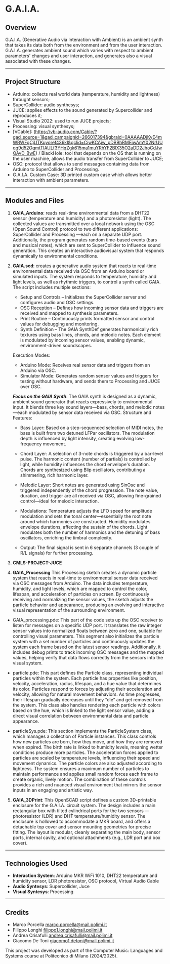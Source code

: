 # G.A.I.A.

## Overview
G.A.I.A. (Generative Audio via Interaction with Ambient) is an ambient synth that takes its data both from the environment and from the user interaction.
G.A.I.A. generates ambient sound which varies with respect to ambient parameters' changes and user interaction, and generates also a visual associated with these changes.

---

## Project Structure

- Arduino: collects real world data (temperature, humidity and lightness) throught sensors;
- SuperCollider: audio synthesys;
- JUCE: applies effects to the sound generated by Supercollider and reproduces it;
- Visual Studio 2022: used to run JUCE projects;
- Processing: visual synthesys;
- [VCable]: (https://vb-audio.com/Cable/?gad_source=1&gad_campaignid=266017394&gbraid=0AAAAADjKyE4mWRWFgCjUTKuyoref436kI&gclid=CjwKCAjw_pDBBhBMEiwAmY02NrUUqg9d52OqmtTlAULf3YHqZgk615ma1muYRhYF2BlX35O2aDD2JhoCdJwQAvD_BwE) / BlackHole: tool that depends on the OS that is running on the user machine, allows the audio transfer from SuperCollider to JUCE;
- OSC: protocol that allows to send messages containing data from Arduino to SuperCollider and Processing.
- G.A.I.A. Custom Case: 3D printed custom case which allows better interaction with ambient parameters.

---

## Modules and Files

1. **GAIA_Arduino**: reads real-time environmental data from a DHT22 sensor (temperature and humidity) and a photoresistor (light). The collected values are transmitted over a local network using the OSC (Open Sound Control) protocol to two different applications: SuperCollider and Processing —each on a separate UDP port. Additionally, the program generates random time-based events (bars and musical notes), which are sent to SuperCollider to influence sound generation. This creates an interactive audiovisual system that responds dynamically to environmental conditions. 

2. **GAIA.scd**: creates a generative audio system that reacts to real-time environmental data received via OSC from an Arduino board or simulated inputs. The system responds to temperature, humidity and light levels, as well as rhythmic triggers, to control a synth called GAIA.
The script includes multiple sections:
    - Setup and Controls – Initializes the SuperCollider server and configures audio and OSC settings.
    - OSC Reception – Defines how incoming sensor data and triggers are received and mapped to synthesis parameters.
    - Print Routine – Continuously prints formatted sensor and control values for debugging and monitoring.
    - Synth Definition – The GAIA SynthDef generates harmonically rich textures using bass lines, chords, and melodic notes. Each       element is modulated by incoming sensor values, enabling dynamic, environment-driven soundscapes.

    Execution Modes:
    - Arduino Mode: Receives real sensor data and triggers from an Arduino via OSC.
    - Simulator Mode: Generates random sensor values and triggers for testing without hardware, and sends them to Processing and JUCE over OSC.

    ***Focus on the GAIA Synth***:
    The GAIA synth is designed as a dynamic, ambient sound generator that reacts expressively to environmental input. It blends three key sound layers—bass, chords, and melodic notes—each modulated by sensor data received via OSC.
    Structure and Features:
    - Bass Layer:
        Based on a step-sequenced selection of MIDI notes, the bass is built from two detuned LFPar oscillators. The modulation depth is influenced by light intensity, creating evolving low-frequency movement.

    - Chord Layer:
        A selection of 3-note chords is triggered by a bar-level pulse. The harmonic content (number of partials) is controlled by light, while humidity influences the chord envelope's duration. Chords are synthesized using Blip oscillators, contributing a shimmering, rich harmonic layer.

    - Melodic Layer:
        Short notes are generated using SinOsc and triggered independently of the chord progression. The note value, duration, and trigger are all received via OSC, allowing fine-grained control—ideal for melodic interaction.

    - Modulations:
        Temperature adjusts the LFO speed for amplitude modulation and sets the tonal center—essentially the root note around which harmonies are constructed.
        Humidity modulates envelope durations, affecting the sustain of the chords.
        Light modulates both the number of harmonics and the detuning of bass oscillators, enriching the timbral complexity.

    - Output:
        The final signal is sent in 6 separate channels (3 couple of R/L signals) for further processing.

3. **CMLS-PROJECT-JUCE**



4. **GAIA_Processing**
This Processing sketch creates a dynamic particle system that reacts in real-time to environmental sensor data received via OSC messages from Arduino. The data includes temperature, humidity, and light levels, which are mapped to control the color, lifespan, and acceleration of particles on screen. By continuously receiving and normalizing the sensor values, the sketch adjusts the particle behavior and appearance, producing an evolving and interactive visual representation of the surrounding environment.

- GAIA_processing.pde:
This part of the code sets up the OSC receiver to listen for messages on a specific UDP port. It translates the raw integer sensor values into normalized floats between zero and one, suitable for controlling visual parameters. This segment also initializes the particle system with a set number of particles and continuously updates the system each frame based on the latest sensor readings. Additionally, it includes debug prints to track incoming OSC messages and the mapped values, helping verify that data flows correctly from the sensors into the visual system.

- particle.pde:
This part defines the Particle class, representing individual particles within the system. Each particle has properties like position, velocity, acceleration, radius, lifespan, and a hue value that determines its color. Particles respond to forces by adjusting their acceleration and velocity, allowing for natural movement behaviors. As time progresses, their lifespan gradually decreases until they “die” and get removed from the system. This class also handles rendering each particle with colors based on the hue, which is linked to the light sensor value, adding a direct visual correlation between environmental data and particle appearance.

- particleSys.pde:
This section implements the ParticleSystem class, which manages a collection of Particle instances. This class controls how new particles are born, how they move, and how they are removed when expired. The birth rate is linked to humidity levels, meaning wetter conditions produce more particles. The acceleration forces applied to particles are scaled by temperature levels, influencing their speed and movement dynamics. The particle colors are also adjusted according to lightness. The system ensures a maximum number of particles to maintain performance and applies small random forces each frame to create organic, lively motion. The combination of these controls provides a rich and nuanced visual environment that mirrors the sensor inputs in an engaging and artistic way.

5. **GAIA_3DPrint**: 
This OpenSCAD script defines a custom 3D-printable enclosure for the G.A.I.A. circuit system. The design includes a main rectangular box with tilted cylindrical ports for the two sensors — photoresistor (LDR) and DHT temperature/humidity sensor. The enclosure is hollowed to accommodate a MKR board, and offers a detachable top cover and sensor mounting geometries for precise fitting. The layout is modular, cleanly separating the main body, sensor ports, internal cavity, and optional attachments (e.g., LDR port and box cover).

---

## Technologies Used
- **Interaction System**: Arduino MKR WiFi 1010, DHT22 temperature and humidity sensor, LDR photoresistor, OSC protocol, Virtual Audio Cable
- **Audio Syntesys**: Supercollider, Juce
- **Visual Syntesys**: Processing

---

## Credits
- Marco Porcella marco.porcella@mail.polimi.it
- Filippo Longhi filippo1.longhi@mail.polimi.it
- Andrea Crisafulli andrea.crisafulli@mail.polimi.it
- Giacomo De Toni giacomo1.detoni@mail.polimi.it

This project was developed as part of the Computer Music: Languages and Systems course at Politecnico di Milano (2024/2025).
 
